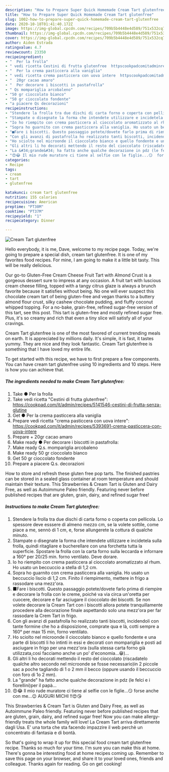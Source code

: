 ```yaml
---
description: "How to Prepare Super Quick Homemade Cream Tart glutenfree"
title: "How to Prepare Super Quick Homemade Cream Tart glutenfree"
slug: 1002-how-to-prepare-super-quick-homemade-cream-tart-glutenfree
date: 2020-10-18T01:41:40.172Z
image: https://img-global.cpcdn.com/recipes/709b5b4448e4d589/751x532cq70/cream-tart-glutenfree-recipe-main-photo.jpg
thumbnail: https://img-global.cpcdn.com/recipes/709b5b4448e4d589/751x532cq70/cream-tart-glutenfree-recipe-main-photo.jpg
cover: https://img-global.cpcdn.com/recipes/709b5b4448e4d589/751x532cq70/cream-tart-glutenfree-recipe-main-photo.jpg
author: Aiden Estrada
ratingvalue: 4.7
reviewcount: 23350
recipeingredient:
- "  Per la frolla"
- " vedi ricetta Cestini di frutta glutenfree  httpscookpadcomitadminrecipes5141546cestinidifruttasenzaglutine"
- "  Per la crema pasticcera alla vaniglia"
- " vedi ricetta crema pasticcera con uova intere  httpscookpadcomitadminrecipes5393691cremapasticceraconuovaintere"
- "  20gr cacao amaro"
- "  Per decorare i biscotti in pastafrolla"
- " Qs mompariglia arcobaleno"
- "50 gr cioccolato bianco"
- "50 gr cioccolato fondente"
- "a piacere Qs decorazioni"
recipeinstructions:
- "Stendere la frolla tra due dischi di carta forno o coperta con pellicola. Lo spessore deve esssere di almeno mezzo cm, se la volete sottile, come piace a me, sennò di 1 cm, e, forse allungerete la cottura di qualche minuto."
- "Stampate o disegnate la forma che intendete utilizzare e incidetela sulla frolla, quindi ritagliare e bucherellare con una forchetta tutta la superficie. Spostare la frolla con la carta forno sulla leccarda e infornare a 160° per 20/25 min. forno ventilato. Deve dorare."
- "Io ho riempito con crema pasticcera al cioccolato aromatizzato al rhum. Ho usato un beccuccio a stella di 1,2 cm."
- "Sopra ho guarnito con crema pasticcera alla vaniglia. Ho usato un beccuccio liscio di 1,2 cm. Finito il riempimento, mettere in frigo a rassodare una mezz&#39;ora."
- "■Fare i biscotti. Questo passaggio potete/dovete farlo prima di riempire e decorare la frolla con le creme, poiché va via circa un&#39;oretta per cuocere, decorare e far asciugare il cioccolato dei biscotti. Se non volete decorare la Cream Tart con i biscotti allora potete tranquillamente procedere alla decorazione finale aspettando solo una mezz&#39;ora per far rassodare la Crem Tart in frigo."
- "Con gli avanzi di pastafrolla ho realizzato tanti biscotti, incidendoli con tante formine che ho a disposizione, comprate qua e là, cotti sempre a 160° per max 15 min, forno ventilato."
- "Ho sciolto nel microonde il cioccolato bianco e quello fondente e una parte di biscotti li ho intinti in essi e decorati con mompariglia e posti ad asciugare in frigo per una mezz&#39;ora (sulla stessa carta forno già utilizzata,così facciamo anche un po&#39; d&#39;economia...😁)..."
- "Gli altri li ho decorati mettendo il resto del cioccolato (riscadatelo qualche altro secondo nel microonde se fosse necessario)in 2 piccole sac a poche tagliando di 1 o 2 mm il becco (oppure usando il beccuccio con foro di 1o 2 mm)."
- "La &#34;grande&#34; ha fatto anche qualche decorazione in pdz (le felci e i fiorellini)per il papà..."
- "😍😂 Il mio rude muratore ci tiene al selfie con le figlie...😏  forse anche con me...😉 AUGURI MICHI !!😍😘"
categories:
- Recipe
tags:
- cream
- tart
- glutenfree

katakunci: cream tart glutenfree 
nutrition: 155 calories
recipecuisine: American
preptime: "PT30M"
cooktime: "PT37M"
recipeyield: "1"
recipecategory: Dinner

---
```



![Cream Tart glutenfree](https://img-global.cpcdn.com/recipes/709b5b4448e4d589/751x532cq70/cream-tart-glutenfree-recipe-main-photo.jpg)

Hello everybody, it is me, Dave, welcome to my recipe page. Today, we're going to prepare a special dish, cream tart glutenfree. It is one of my favorites food recipes. For mine, I am going to make it a little bit tasty. This will be really delicious.

Our go-to Gluten-Free Cream Cheese Fruit Tart with Almond Crust is a gorgeous dessert sure to impress at any occasion. A fruit tart with luscious cream cheese filling, topped with a tangy citrus glaze is always a brunch favorite because it satisfies without being. No one will ever suspect this chocolate cream tart of being gluten-free and vegan thanks to a buttery almond flour crust, silky cashew chocolate pudding, and fluffy coconut whipped topping. For a no-bake, grain-free, refined sugar-free version of this tart, see this post. This tart is gluten-free and mostly refined sugar free. Plus, it&#39;s so creamy and rich that even a tiny slice will satisfy all of your cravings.

Cream Tart glutenfree is one of the most favored of current trending meals on earth. It is appreciated by millions daily. It's simple, it is fast, it tastes yummy. They are nice and they look fantastic. Cream Tart glutenfree is something that I have loved my entire life.


To get started with this recipe, we have to first prepare a few components. You can have cream tart glutenfree using 10 ingredients and 10 steps. Here is how you can achieve that.

<!--inarticleads1-->

##### The ingredients needed to make Cream Tart glutenfree:

1. Take  ● Per la frolla
1. Take  vedi ricetta &#34;Cestini di frutta glutenfree&#34;:  https://cookpad.com/it/admin/recipes/5141546-cestini-di-frutta-senza-glutine
1. Get  ● Per la crema pasticcera alla vaniglia
1. Prepare  vedi ricetta &#34;crema pasticcera con uova intere&#34;:  https://cookpad.com/it/admin/recipes/5393691-crema-pasticcera-con-uova-intere
1. Prepare  + 20gr cacao amaro
1. Make ready  ● Per decorare i biscotti in pastafrolla:
1. Make ready  Q.s. mompariglia arcobaleno
1. Make ready 50 gr cioccolato bianco
1. Get 50 gr cioccolato fondente
1. Prepare a piacere Q.s. decorazioni


How to store and refresh these gluten free pop tarts. The finished pastries can be stored in a sealed glass container at room temperature and should maintain their texture. This Strawberries &amp; Cream Tart is Gluten and Dairy Free, as well as Autoimmune Paleo friendly. Featuring never before published recipes that are gluten, grain, dairy, and refined sugar free! 

<!--inarticleads2-->

##### Instructions to make Cream Tart glutenfree:

1. Stendere la frolla tra due dischi di carta forno o coperta con pellicola. Lo spessore deve esssere di almeno mezzo cm, se la volete sottile, come piace a me, sennò di 1 cm, e, forse allungerete la cottura di qualche minuto.
1. Stampate o disegnate la forma che intendete utilizzare e incidetela sulla frolla, quindi ritagliare e bucherellare con una forchetta tutta la superficie. Spostare la frolla con la carta forno sulla leccarda e infornare a 160° per 20/25 min. forno ventilato. Deve dorare.
1. Io ho riempito con crema pasticcera al cioccolato aromatizzato al rhum. Ho usato un beccuccio a stella di 1,2 cm.
1. Sopra ho guarnito con crema pasticcera alla vaniglia. Ho usato un beccuccio liscio di 1,2 cm. Finito il riempimento, mettere in frigo a rassodare una mezz&#39;ora.
1. ■Fare i biscotti. Questo passaggio potete/dovete farlo prima di riempire e decorare la frolla con le creme, poiché va via circa un&#39;oretta per cuocere, decorare e far asciugare il cioccolato dei biscotti. Se non volete decorare la Cream Tart con i biscotti allora potete tranquillamente procedere alla decorazione finale aspettando solo una mezz&#39;ora per far rassodare la Crem Tart in frigo.
1. Con gli avanzi di pastafrolla ho realizzato tanti biscotti, incidendoli con tante formine che ho a disposizione, comprate qua e là, cotti sempre a 160° per max 15 min, forno ventilato.
1. Ho sciolto nel microonde il cioccolato bianco e quello fondente e una parte di biscotti li ho intinti in essi e decorati con mompariglia e posti ad asciugare in frigo per una mezz&#39;ora (sulla stessa carta forno già utilizzata,così facciamo anche un po&#39; d&#39;economia...😁)...
1. Gli altri li ho decorati mettendo il resto del cioccolato (riscadatelo qualche altro secondo nel microonde se fosse necessario)in 2 piccole sac a poche tagliando di 1 o 2 mm il becco (oppure usando il beccuccio con foro di 1o 2 mm).
1. La &#34;grande&#34; ha fatto anche qualche decorazione in pdz (le felci e i fiorellini)per il papà...
1. 😍😂 Il mio rude muratore ci tiene al selfie con le figlie...😏  forse anche con me...😉 AUGURI MICHI !!😍😘


This Strawberries &amp; Cream Tart is Gluten and Dairy Free, as well as Autoimmune Paleo friendly. Featuring never before published recipes that are gluten, grain, dairy, and refined sugar free! Now you can make allergy-friendly treats the whole family will love! La Cream Tart arriva direttamente dagli Usa. E&#39; una torta che sta facendo impazzire il web perchè un concentrato di fantasia e di bontà. 

So that's going to wrap it up for this special food cream tart glutenfree recipe. Thanks so much for your time. I'm sure you can make this at home. There's gonna be interesting food at home recipes coming up. Remember to save this page on your browser, and share it to your loved ones, friends and colleague. Thanks again for reading. Go on get cooking!
